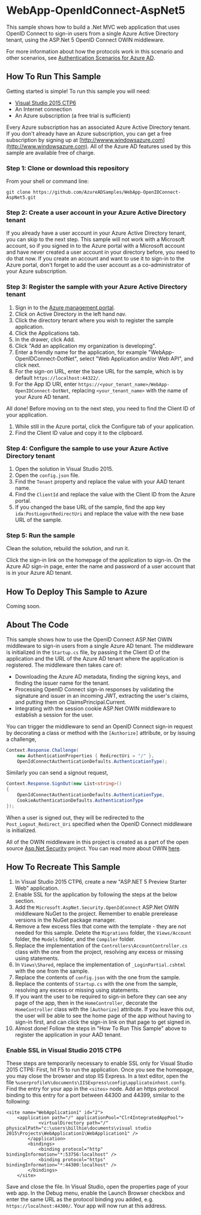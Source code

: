 # WebApp-OpenIdConnect-AspNet5
This sample shows how to build a .Net MVC web application that uses OpenID Connect to sign-in users from a single Azure Active Directory tenant, using the ASP.Net 5 OpenID Connect OWIN middleware.

For more information about how the protocols work in this scenario and other scenarios, see [Authentication Scenarios for Azure AD](http://go.microsoft.com/fwlink/?LinkId=394414).

## How To Run This Sample

Getting started is simple!  To run this sample you will need:
- [Visual Studio 2015 CTP6](http://www.visualstudio.com/downloads/visual-studio-2015-ctp-vs)
- An Internet connection
- An Azure subscription (a free trial is sufficient)

Every Azure subscription has an associated Azure Active Directory tenant.  If you don't already have an Azure subscription, you can get a free subscription by signing up at [http://wwww.windowsazure.com](http://www.windowsazure.com).  All of the Azure AD features used by this sample are available free of charge.

### Step 1:  Clone or download this repository

From your shell or command line:

`git clone https://github.com/AzureADSamples/WebApp-OpenIDConnect-AspNet5.git`

### Step 2:  Create a user account in your Azure Active Directory tenant

If you already have a user account in your Azure Active Directory tenant, you can skip to the next step.  This sample will not work with a Microsoft account, so if you signed in to the Azure portal with a Microsoft account and have never created a user account in your directory before, you need to do that now.  If you create an account and want to use it to sign-in to the Azure portal, don't forget to add the user account as a co-administrator of your Azure subscription.

### Step 3:  Register the sample with your Azure Active Directory tenant

1. Sign in to the [Azure management portal](https://manage.windowsazure.com).
2. Click on Active Directory in the left hand nav.
3. Click the directory tenant where you wish to register the sample application.
4. Click the Applications tab.
5. In the drawer, click Add.
6. Click "Add an application my organization is developing".
7. Enter a friendly name for the application, for example "WebApp-OpenIDConnect-DotNet", select "Web Application and/or Web API", and click next.
8. For the sign-on URL, enter the base URL for the sample, which is by default `https://localhost:44322/`.
9. For the App ID URI, enter `https://<your_tenant_name>/WebApp-OpenIDConnect-DotNet`, replacing `<your_tenant_name>` with the name of your Azure AD tenant.

All done!  Before moving on to the next step, you need to find the Client ID of your application.

1. While still in the Azure portal, click the Configure tab of your application.
2. Find the Client ID value and copy it to the clipboard.

### Step 4:  Configure the sample to use your Azure Active Directory tenant

1. Open the solution in Visual Studio 2015.
2. Open the `config.json` file.
3. Find the `Tenant` property and replace the value with your AAD tenant name.
4. Find the `ClientId` and replace the value with the Client ID from the Azure portal.
5. If you changed the base URL of the sample, find the app key `ida:PostLogoutRedirectUri` and replace the value with the new base URL of the sample.

### Step 5:  Run the sample

Clean the solution, rebuild the solution, and run it.

Click the sign-in link on the homepage of the application to sign-in.  On the Azure AD sign-in page, enter the name and password of a user account that is in your Azure AD tenant.

## How To Deploy This Sample to Azure

Coming soon.

## About The Code

This sample shows how to use the OpenID Connect ASP.Net OWIN middleware to sign-in users from a single Azure AD tenant.  The middleware is initialized in the `Startup.cs` file, by passing it the Client ID of the application and the URL of the Azure AD tenant where the application is registered.  The middleware then takes care of:
- Downloading the Azure AD metadata, finding the signing keys, and finding the issuer name for the tenant.
- Processing OpenID Connect sign-in responses by validating the signature and issuer in an incoming JWT, extracting the user's claims, and putting them on ClaimsPrincipal.Current.
- Integrating with the session cookie ASP.Net OWIN middleware to establish a session for the user. 

You can trigger the middleware to send an OpenID Connect sign-in request by decorating a class or method with the `[Authorize]` attribute, or by issuing a challenge,
```C#
Context.Response.Challenge(
	new AuthenticationProperties { RedirectUri = "/" },
	OpenIdConnectAuthenticationDefaults.AuthenticationType);
```
Similarly you can send a signout request,
```C#
Context.Response.SignOut(new List<string>() 
{
	OpenIdConnectAuthenticationDefaults.AuthenticationType,
	CookieAuthenticationDefaults.AuthenticationType
});
```
When a user is signed out, they will be redirected to the `Post_Logout_Redirect_Uri` specified when the OpenID Connect middleware is initialized.

All of the OWIN middleware in this project is created as a part of the open source [Asp.Net Security](https://github.com/aspnet/Security) project.  You can read more about OWIN [here](http://owin.org).

## How To Recreate This Sample

1. In Visual Studio 2015 CTP6, create a new "ASP.NET 5 Preview Starter Web" application.
2. Enable SSL for the application by following the steps at the below section.
5. Add the `Microsoft.AspNet.Security.OpenIdConnect` ASP.Net OWIN middleware NuGet to the project.  Remember to enable prerelease versions in the NuGet package manager.
5. Remove a few excess files that come with the template - they are not needed for this sample.  Delete the `Migrations` folder, the `Views/Account` folder, the `Models` folder, and the `Compiler` folder.
6. Replace the implementation of the `Controllers\AccountController.cs` class with the one from the project, resolving any excess or missing using statements.
6. In `Views\Shared`, replace the implementation of `_LoginPartial.cshtml` with the one from the sample.
7. Replace the contents of `config.json` with the one from the sample.
6. Replace the contents of `Startup.cs` with the one from the sample, resolving any excess or missing using statements.
12. If you want the user to be required to sign-in before they can see any page of the app, then in the `HomeController`, decorate the `HomeController` class with the `[Authorize]` attribute.  If you leave this out, the user will be able to see the home page of the app without having to sign-in first, and can click the sign-in link on that page to get signed in.
13. Almost done!  Follow the steps in "How To Run This Sample" above to register the application in your AAD tenant.

### Enable SSL in Visual Studio 2015 CTP6
These steps are temporarily necessary to enable SSL only for Visual Studio 2015 CTP6: First, hit F5 to run the application.  Once you see the homepage, you may close the browser and stop IIS Express.  In a text editor, open the file `%userprofile%\documents\IISExpress\config\applicatoinhost.confg`.  Find the entry for your app in the `<sites>` node.  Add an https protocol binding to this entry for a port between 44300 and 44399, similar to the following:

```
<site name="WebApplication1" id="2">
	<application path="/" applicationPool="Clr4IntegratedAppPool">
        	<virtualDirectory path="/" physicalPath="c:\users\billhie\documents\visual studio 2015\Projects\WebApplication1\WebApplication1" />
        </application>
        <bindings>
            <binding protocol="http" bindingInformation="*:53756:localhost" />
            <binding protocol="https" bindingInformation="*:44300:localhost" />
        </bindings>
    </site>
```
Save and close the file.  In Visual Studio, open the properties page of your web app.  In the Debug menu, enable the Launch Browser checkbox and enter the same URL as the protocol binding you added, e.g. `https://localhost:44300/`.  Your app will now run at this address.
